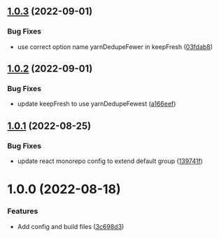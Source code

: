 ## [1.0.3](https://github.com/microsoft/m365-renovate-config/compare/v1.0.2...v1.0.3) (2022-09-01)


### Bug Fixes

* use correct option name yarnDedupeFewer in keepFresh ([03fdab8](https://github.com/microsoft/m365-renovate-config/commit/03fdab8cb9e89b4692930f543863f83c81a9b767))

## [1.0.2](https://github.com/microsoft/m365-renovate-config/compare/v1.0.1...v1.0.2) (2022-09-01)


### Bug Fixes

* update keepFresh to use yarnDedupeFewest ([a166eef](https://github.com/microsoft/m365-renovate-config/commit/a166eeffd6f935c7daddb29ee4e7ec87268ef5e5))

## [1.0.1](https://github.com/microsoft/m365-renovate-config/compare/v1.0.0...v1.0.1) (2022-08-25)


### Bug Fixes

* update react monorepo config to extend default group ([139741f](https://github.com/microsoft/m365-renovate-config/commit/139741ff745005d68bc851569498a58e9fbc1a6b))

# 1.0.0 (2022-08-18)


### Features

* Add config and build files ([3c698d3](https://github.com/microsoft/m365-renovate-config/commit/3c698d3d19de488809c631e9057d024ebec87e88))
